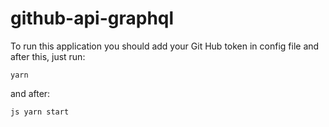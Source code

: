 # github-api-graphql

To run this application you should add your Git Hub token in config file and after this, just run:

```
yarn
```

and after:

```
js yarn start
```
